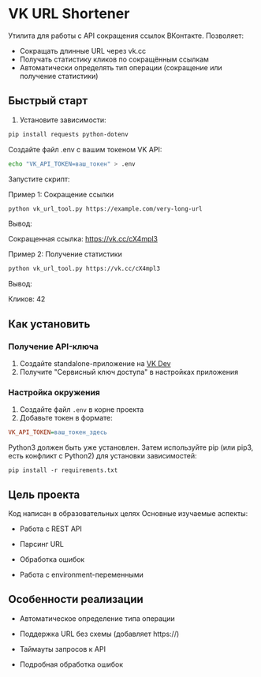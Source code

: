 # VK URL Shortener

Утилита для работы с API сокращения ссылок ВКонтакте. Позволяет:
- Сокращать длинные URL через vk.cc
- Получать статистику кликов по сокращённым ссылкам
- Автоматически определять тип операции (сокращение или получение статистики)

## Быстрый старт

1. Установите зависимости:
```bash
pip install requests python-dotenv
```
Создайте файл .env с вашим токеном VK API:

```bash
echo "VK_API_TOKEN=ваш_токен" > .env
```
Запустите скрипт:

Пример 1: Сокращение ссылки

```bash
python vk_url_tool.py https://example.com/very-long-url
```
Вывод:

Сокращенная ссылка: https://vk.cc/cX4mpl3

Пример 2: Получение статистики

```bash
python vk_url_tool.py https://vk.cc/cX4mpl3
```
Вывод:

Кликов: 42

## Как установить

### Получение API-ключа
1. Создайте standalone-приложение на [VK Dev](https://vk.com/dev)
2. Получите "Сервисный ключ доступа" в настройках приложения

### Настройка окружения
1. Создайте файл `.env` в корне проекта
2. Добавьте токен в формате:
```ini
VK_API_TOKEN=ваш_токен_здесь
```
Python3 должен быть уже установлен. Затем используйте pip (или pip3, есть конфликт с Python2) для установки зависимостей:
```
pip install -r requirements.txt
```

## Цель проекта

Код написан в образовательных целях 
Основные изучаемые аспекты:

* Работа с REST API

* Парсинг URL

* Обработка ошибок

* Работа с environment-переменными

## Особенности реализации

* Автоматическое определение типа операции

* Поддержка URL без схемы (добавляет https://)

* Таймауты запросов к API

* Подробная обработка ошибок
